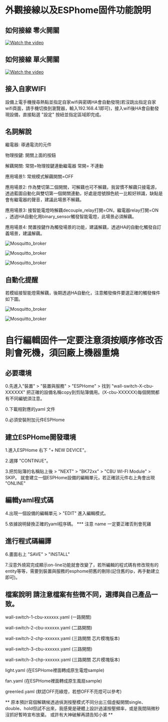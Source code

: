 # 外觀接線以及ESPhome固件功能說明 

## 如何接線 零火開關

[![Watch the video](/cb3s-curtain/image/110208.png)](https://youtu.be/xd02Zd4Uk7g)

## 如何接線 單火開關

[![Watch the video](/cb3s-curtain/image/110208.png)](https://youtu.be/TfvIE2JR22c)

## 接入自家WIFI

設備上電手機搜尋熱點並指定自家wifi與密碼HA會自動發現(若沒跳出指定自家wifi頁面，請手機切換到瀏覽器，輸入192.168.4.1即可)，接入wifi後HA會自動發現設備，直接點選 "設定" 按紐並指定區域即完成。

## 名詞解說

繼電器: 導通電流的元件

物理按鍵: 開關上面的按鈕

解藕開關: 常閉=物理按鍵連動繼電器  常開= 不連動

應用場景1: 常規模式解藕開關=OFF

應用場景2: 作為雙切第二個開關，可解藕也可不解藕，我習慣不解藕只接電源，透過藍圖自動化與雙切第一個開關連動，好處是燈號顏色統一比較好辨識，缺點是會有繼電器的聲音，建議此場景不解藕。

應用場景3: 接智能電燈時解藕decouple_relay打開=ON，繼電器relay打開=ON ，透過HA自動化用binary_sensor觸發智能電燈，此場景必須解藕。

應用場景4: 閒置按鍵作為觸發場景的功能，建議解藕，透過HA的自動化觸發自訂義場景，建議解藕。 


![Mosquitto_broker](/wall_switch/image/161734.jpg)

![Mosquitto_broker](/wall_switch/image/165741.jpg)

![Mosquitto_broker](/wall_switch/image/121825.png)

## 自動化提醒

若模組接智能燈需解藕，後期透過HA自動化，注意觸發條件要選正確的觸發條件如下圖。


![Mosquitto_broker](/wall_switch/image/122930.png)

![Mosquitto_broker](/wall_switch/image/122957.png)


# 自行編輯固件一定要注意須按順序修改否則會死機，須回廠上機器重燒

## 必要環境

  0.先進入"裝置" > "裝置與服務" > "ESPHome" > 找到 "wall-switch-X-cbu-XXXXXX"  把正確的設備名稱copy到剪貼簿備用。(X-cbu-XXXXXX)每個開關都有不同編號須注意。

  0.下載相對應的yaml 文件

  0.必須安裝附加元件ESPHome

## 建立ESPHome開發環境

  1.進入ESPHome 右下 "+ NEW DEVICE"。
  
  2.選擇 "CONTINUE"。
  
  3.把剪貼簿的名稱貼上後 > "NEXT" > "BK72xx" > "CBU WI-FI Module" > SKIP。 就會建立一個ESPHome設備的編輯單元，若正確該元件右上角會出現 "ONLINE"

## 編輯yaml程式碼

  4.出現一個設備的編輯單元 > "EDIT" 進入編輯模式。
  
  5.依據說明替換正確的yaml程序碼。 *** 注意 name 一定要正確否則會死雞

## 進行程式碼編譯

  6.畫面右上 "SAVE" > "INSTALL"
  
  7.沒意外燒寫完成顯示on-line功能就會改變了，若所編輯的程式碼有修改現有的entity等等，需要到裝置與服務的esphome把舊的刪除(記住舊的ip，再手動建立即可)。

## 檔案說明 請注意檔案有些微不同，選擇與自己產品一致。


  wall-switch-1-cbu-xxxxxx.yaml (一路開關)
  
  wall-switch-2-cbu-xxxxxx.yaml (二路開關)
  
  wall-switch-2-chp-xxxxxx.yaml (三路開關 芯片模塊版本)
  
  wall-switch-3-cbu-xxxxxx.yaml (三路開關)

  wall-switch-3-chp-xxxxxx.yaml (三路開關 芯片模塊版本)
  
  light.yaml (在ESPHome裡面轉成原生電燈sample)
  
  fan.yaml (在ESPHome裡面轉成原生風扇sample)

  greenled.yaml (默認OFF亮綠燈，若想OFF不亮燈可以參考)
  
  
  ** 原本預計寫個解耦候透過偵測按壓模式不同分出三個虛擬開關single、double、hold但試不出來，我感覺是硬體上設計過濾按壓頻率，或是我間隔微秒沒抓好暫時宣布放棄。 或許有大神破解再請告知小弟 **
